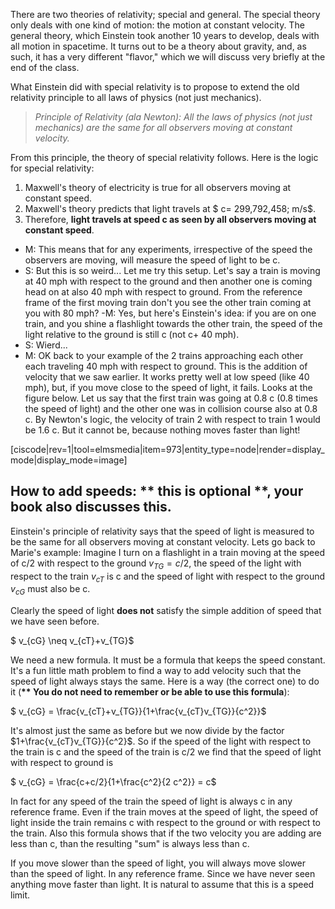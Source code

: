 There are two theories of relativity; special and general. The special theory only deals with one kind of motion: the motion at constant velocity. The general theory, which Einstein took another 10 years to develop, deals with all motion in spacetime. It turns out to be a theory about gravity, and, as such, it has a very different "flavor," which we will discuss very briefly at the end of the class.

What Einstein did with special relativity is to propose to extend the old relativity principle to all laws of physics (not just mechanics).

> _Principle of Relativity (ala Newton): All the laws of physics (not just mechanics) are the same for all observers moving at constant velocity._

From this principle, the theory of special relativity follows. Here is the logic for special relativity: 

1. Maxwell's theory of electricity is true for all observers moving at constant speed.
2. Maxwell's theory predicts that light travels at $ c= 299,792,458\; m/s$.
3. Therefore, **light travels at speed c as seen by all observers moving at constant speed**.

- M: This means that for any experiments, irrespective of the speed the observers are moving, will measure the speed of light to be c.
- S: But this is so weird... Let me try this setup. Let's say a train is moving at 40 mph with respect to the ground and then another one is coming head on at also 40 mph with respect to ground. From the reference frame of the first moving train don't you see the other train coming at you with 80 mph?
-M: Yes, but here's Einstein's idea: if you are on one train, and you shine a flashlight towards the other train, the speed of the light relative to the ground is still c (not c+ 40 mph).
- S: Wierd...
- M: OK back to your example of the 2 trains approaching each other each traveling 40 mph with respect to ground. This is the addition of velocity that we saw earlier. It works pretty well at low speed (like 40 mph), but, if you move close to the speed of light, it fails. Looks at the figure below. Let us say that the first train was going at 0.8 c (0.8 times the speed of light) and the other one was in collision course also at 0.8 c. By Newton's logic, the velocity of train 2 with respect to train 1 would be 1.6 c. But it cannot be, because nothing moves faster than light!

[ciscode|rev=1|tool=elmsmedia|item=973|entity_type=node|render=display_mode|display_mode=image]

## How to add  speeds: \*\* this is optional \*\*, your book also discusses this.

Einstein's principle of relativity says that the speed of light is measured to be the same for all observers moving at constant velocity. Lets go back to Marie's example: Imagine I turn on a flashlight in a train moving at the speed of c/2 with respect to the ground $v_{TG} = c/2$, the speed of the light with respect to the train $v_{cT}$ is c and the speed of light with respect to the ground $v_{cG}$ must also be c. 

Clearly the speed of light **does not** satisfy the simple addition of speed that we have seen before.

$ v_{cG} \neq v_{cT}+v_{TG}$

We need a new formula. It must be a formula that keeps the speed constant. It's a fun little math problem to find a way to add velocity such that the speed of light always stays the same. Here is a way (the correct one) to do it (**\*\* You do not need to remember or be able to use this formula**):

$ v_{cG} = \frac{v_{cT}+v_{TG}}{1+\frac{v_{cT}v_{TG}}{c^2}}$

It's almost just the same as before but we now divide by the factor $1+\frac{v_{cT}v_{TG}}{c^2}$. So if the speed of the light with respect to the train is c and the speed of the train is c/2 we find that the speed of light with respect to ground is

$ v_{cG} = \frac{c+c/2}{1+\frac{c^2}{2 c^2}} = c$

In fact for any speed of the train the speed of light is always c in any reference frame. Even if the train moves at the speed of light, the speed of light inside the train remains c with respect to the ground or with respect to the train. Also this formula shows that if the two velocity you are adding are less than c, than the resulting "sum" is always less than c.

If you move slower than the speed of light, you will always move slower than the speed of light. In any reference frame. Since we have never seen anything move faster than light. It is natural to assume that this is a speed limit.